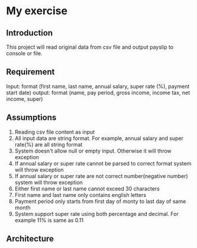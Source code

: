 # My exercise
## Introduction 
This project will read original data from csv file and output payslip to console or file.

## Requirement
Input: format (first name, last name, annual salary, super rate (%), payment start date)
output: format (name, pay period, gross income, income tax, net income, super)

## Assumptions
1. Reading csv file content as input
2. All input data are string format. For example, annual salary and super rate(%) are all string format
3. System doesn't allow null or empty input. Otherwise it will throw exception
4. If annual salary or super rate cannot be parsed to correct format system will throw exception
5. If annual salary or super rate are not correct number(negative number) system will throw exception
6. Either first name or last name cannot exceed 30 characters
7. First name and last name only contains english letters
8. Payment period only starts from first day of monty to last day of same month
9. System support super rate using both percentage and decimal. For example 11% is same as 0.11

## Architecture

